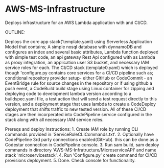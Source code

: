 # AWS-MS-Infrastructure
Deploys infrastructure for an AWS Lambda application with and CI/CD. 




OUTLINE:

Deploys the core app stack('template.yaml) using Serverless Application Model that contains; A simple nosql
database with dynnamoDB and configures an index and several basic attributes,
Lambda function deployed with simple test code, an api gateway Rest Api configured with as Lambda as proxy integration, 
an application user S3 bucket, and necessary IAM service roles for each.
The CI/CD stack (template0.yaml) which is deployed though 'configure.py contains core services for a CI/CD
pipeline such as; conditional repository provider setup- either GItHub or CodeCommit - an EventBridge rule for source changes 
in the repository or if using github a push event, a CodeBuild build stage using Linux container 
for zipping and deploying code to development lambda version according to a buildspec.yaml file, 
a test action that will send a test request directly to this version, and a deployment stage that uses lambda to
create a CodeDeploy deployment that shifts traffic to new tested version.
All of these CI/CD stages are then incorperated into CodePipeline service configured in the stack along with all necessary IAM service roles.


Prereqs and deploy Instructions:
    1. Create IAM role by running CLI commands provided in 'ServiceRoleCLICommands.txt'.
    2. Optionally have CodePipeline 3rd party connections enabled(GitHub). 
        this can be done as a Codestar connection in CodePipeline console.
    3. Run sam build, sam deploy commands in directory 'AWS-MS-Infratructure/MicroserviceAPI' and name stack 'microservicestack'.
    4. Run 'Configure.py' create command for CI/CD provisions deployment.
    5. Done. Check console for functionality.

